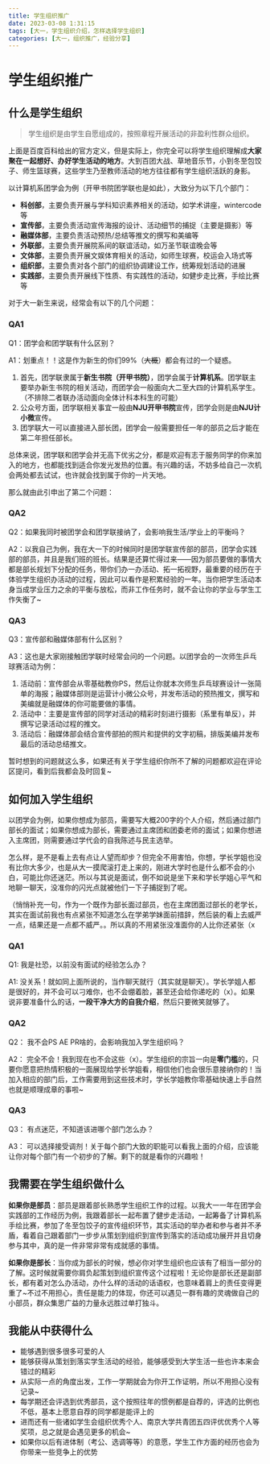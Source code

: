 ```yaml
---
title: 学生组织推广
date: 2023-03-08 1:31:15
tags: [大一，学生组织介绍，怎样选择学生组织]
categories: [大一，组织推广，经验分享]
---
```


# 学生组织推广
## 什么是学生组织
> 学生组织是由学生自愿组成的，按照章程开展活动的非盈利性群众组织。

上面是百度百科给出的官方定义，但是实际上，你完全可以将学生组织理解成**大家聚在一起想好、办好学生活动的地方**。大到百团大战、草地音乐节，小到冬至包饺子、师生篮球赛，这些学生乃至教师活动的地方往往都有学生组织活跃的身影。

以计算机系团学会为例（开甲书院团学联也是如此），大致分为以下几个部门：
* **科创部**，主要负责开展与学科知识素养相关的活动，如学术讲座，wintercode等
* **宣传部**，主要负责活动宣传海报的设计、活动细节的捕捉（主要是摄影）等
* **融媒体部**，主要负责活动预热/总结等推文的撰写和美编等
* **外联部**，主要负责开展院系间的联谊活动，如万圣节联谊晚会等
* **文体部**，主要负责开展文娱体育相关的活动，如师生球赛，校运会入场式等
* **组织部**，主要负责对各个部门的组织协调建设工作，统筹规划活动的进展
* **实践部**，主要负责开展线下性质、有实践性的活动，如健步走比赛，手绘比赛等

对于大一新生来说，经常会有以下的几个问题：

### **QA1**
Q1：团学会和团学联有什么区别？

A1：划重点！！这是作为新生的你们99%（~~大概~~）都会有过的一个疑惑。
1. 首先，团学联隶属于**新生书院（开甲书院）**，团学会属于**计算机系**。团学联主要举办新生书院的相关活动，而团学会一般面向大二至大四的计算机系学生。（不排除二者联办活动面向全体计科本科生的可能）
2. 公众号方面，团学联相关事宜一般由**NJU开甲书院**宣传，团学会则是由**NJU计小微**宣传。
3. 团学联大一可以直接进入部长团，团学会一般需要担任一年的部员之后才能在第二年担任部长。

总体来说，团学联和团学会并无高下优劣之分，都是欢迎有志于服务同学的你来加入的地方，也都能找到适合你发光发热的位置。有兴趣的话，不妨多给自己一次机会两处都去试试，也许就会找到属于你的一片天地。

那么就由此引申出了第二个问题：
### **QA2**
Q2：如果我同时被团学会和团学联接纳了，会影响我生活/学业上的平衡吗？

A2：以我自己为例，我在大一下的时候同时是团学联宣传部的部员，团学会实践部的部员，并且是我们班的班长。结果是还算忙得过来——因为部员要做的事情大都是部长规划下分配的任务，带你们办一办活动、拓一拓视野，最重要的经历在于体验学生组织办活动的过程，因此可以看作是积累经验的一年。当你把学生活动本身当成学业压力之余的平衡与放松，而非工作任务时，就不会让你的学业与学生工作失衡了~

### **QA3**
Q3：宣传部和融媒体部有什么区别？

A3：这也是大家刚接触团学联时经常会问的一个问题。以团学会的一次师生乒乓球赛活动为例：

1. 活动前：宣传部会从零基础教你PS，然后让你就本次师生乒乓球赛设计一张简单的海报；融媒体部则是运营计小微公众号，并发布活动的预热推文，撰写和美编就是融媒体的你可能要做的事情。
2. 活动中：主要是宣传部的同学对活动的精彩时刻进行摄影（系里有单反），并撰写记录活动过程的推文。
3. 活动后：融媒体部会结合宣传部拍的照片和提供的文字初稿，排版美编并发布最后的活动总结推文。

暂时想到的问题就这么多，如果还有关于学生组织你所不了解的问题都欢迎在评论区提问，看到后我都会及时回复~


## 如何加入学生组织
以团学会为例，如果你想成为部员，需要写大概200字的个人介绍，然后通过部门部长的面试；如果你想成为部长，需要通过主席团和团委老师的面试；如果你想进入主席团，则需要通过学代会的自我陈述与民主选举。

怎么样，是不是看上去有点让人望而却步？但完全不用害怕，你想，学长学姐也没有比你大多少，也是从大一摸爬滚打走上来的，刚进大学时也是什么都不会的小白，可能比你还迷茫。所以与其说是面试，倒不如说是坐下来和学长学姐心平气和地聊一聊天，没准你的闪光点就被他们一下子捕捉到了呢。

（悄悄补充一句，作为一个既作为部长面过部员，也在主席团面过部长的老学长，其实在面试前我也有点紧张不知道怎么在学弟学妹面前措辞，然后装的看上去威严一点，结果还是一点都不威严。。所以真的不用紧张没准面你的人比你还紧张（x

### **QA1**
Q1: 我是社恐，以前没有面试的经验怎么办？

A1: 没关系！就如同上面所说的，当作聊天就行（其实就是聊天）。学长学姐人都是很好的，并不会可以刁难你，也不会绷着脸，甚至还会给你递吃的（x）。如果说非要准备什么的话，**一段干净大方的自我介绍**，然后只要微笑就够了。

### **QA2**
Q2： 我不会PS AE PR啥的，会影响我加入学生组织吗？

A2： 完全不会！我到现在也不会这些（x）。学生组织的宗旨一向是**零门槛**的，只要你愿意把热情积极的一面展现给学长学姐看，相信他们也会很乐意接纳你的！当加入相应的部门后，工作需要用到这些技术时，学长学姐教你零基础快速上手自然也就是顺理成章的事啦~

### **QA3**
Q3： 有点迷茫，不知道该进哪个部门怎么办？

A3： 可以选择接受调剂！关于每个部门大致的职能可以看我上面的介绍，应该能让你对每个部门有一个初步的了解。剩下的就是看你的兴趣啦！

## 我需要在学生组织做什么
**如果你是部员**：部员是跟着部长熟悉学生组织工作的过程。以我大一一年在团学会实践部的工作经历为例，我跟着部长一起布置了健步走活动，一起筹备了计算机系手绘比赛，参加了冬至包饺子的宣传组织环节，其实活动的举办者和参与者并不矛盾，看着自己跟着部门一步步从策划到组织到宣传到落实的活动成功展开并且切身参与其中，真的是一件非常非常有成就感的事情。

**如果你是部长**：当你成为部长的时候，想必你对学生组织也应该有了相当一部分的了解。这时候就需要你肩负起策划到组织宣传这个过程啦！无论你是部长还是副部长，都有着对怎么办活动，办什么样的活动的话语权，也意味着肩上的责任变得更重了~不过不用担心，责任是能力的体现，你还可以遇见一群有趣的灵魂做自己的小部员，群众集思广益的力量永远胜过单打独斗。


## 我能从中获得什么
* 能够遇到很多很多可爱的人
* 能够获得从策划到落实学生活动的经验，能够感受到大学生活一些也许本来会错过的精彩
* 从实际一点的角度出发，工作一学期就会为你开工作证明，所以不用担心没有记录~
* 每学期还会评选到优秀部员，这个按照往年的惯例都是自荐的，评选的比例也不低，基本上愿意自荐的同学都是能评上的
* 进而还有一些诸如学生会组织优秀个人、南京大学共青团五四评优优秀个人等奖项，总之就是会遇见更多的机会~
* 如果你以后有进体制（考公、选调等等）的意愿，学生工作方面的经历也会为你带来一些竞争上的优势
